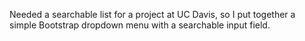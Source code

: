 Needed a searchable list for a project at UC Davis, so I put together a simple Bootstrap dropdown menu with a searchable input field.
